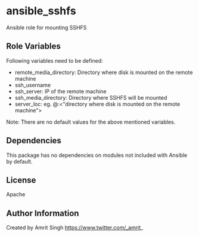 # ansible_sshfs
Ansible role for mounting SSHFS

Role Variables
--------------

Following variables need to be defined:

- remote_media_directory: Directory where disk is mounted on the remote machine
- ssh_username
- ssh_server: IP of the remote machine
- ssh_media_directory: Directory where SSHFS will be mounted
- server_loc: eg. <user>@<ip>:<"directory where disk is mounted on the remote machine">

Note: There are no default values for the above mentioned variables.

Dependencies
------------

This package has no dependencies on modules not included with Ansible by default.

License
-------

Apache

Author Information
------------------

Created by Amrit Singh
https://www.twitter.com/_amrit_
